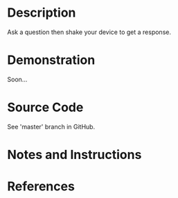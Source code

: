 # Description
Ask a question then shake your device to get a response.

# Demonstration
Soon...

# Source Code
See 'master' branch in GitHub.

# Notes and Instructions

# References

